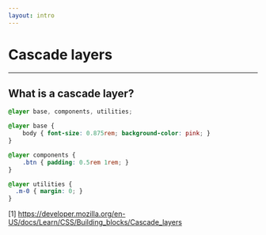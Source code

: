 ```yaml
---
layout: intro
---
```


# Cascade layers

<SupportedBrowsers chrome=99 edge=99 firefox=97 safari=15.4 />


---

## What is a cascade layer?


```css
@layer base, components, utilities;

@layer base {
    body { font-size: 0.875rem; background-color: pink; }
}

@layer components {
    .btn { padding: 0.5rem 1rem; }
}

@layer utilities {
  .m-0 { margin: 0; }
}


```

<div class="mt-auto">

[1] https://developer.mozilla.org/en-US/docs/Learn/CSS/Building_blocks/Cascade_layers

</div>